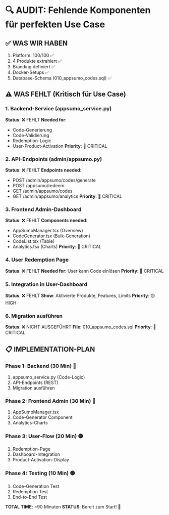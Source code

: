# 🔍 AUDIT: Fehlende Komponenten für perfekten Use Case

## ✅ WAS WIR HABEN
1. Platform: 100/100 ✅
2. 4 Produkte extrahiert ✅
3. Branding definiert ✅
4. Docker-Setups ✅
5. Database-Schema (010_appsumo_codes.sql) ✅

## ⚠️ WAS FEHLT (Kritisch für Use Case)

### 1. Backend-Service (appsumo_service.py)
**Status**: ❌ FEHLT
**Needed for**:
- Code-Generierung
- Code-Validierung
- Redemption-Logic
- User-Product-Activation
**Priority**: 🔴 CRITICAL

### 2. API-Endpoints (admin/appsumo.py)
**Status**: ❌ FEHLT
**Endpoints needed**:
- POST /admin/appsumo/codes/generate
- POST /appsumo/redeem
- GET /admin/appsumo/codes
- GET /admin/appsumo/analytics
**Priority**: 🔴 CRITICAL

### 3. Frontend Admin-Dashboard
**Status**: ❌ FEHLT
**Components needed**:
- AppSumoManager.tsx (Overview)
- CodeGenerator.tsx (Bulk-Generation)
- CodeList.tsx (Table)
- Analytics.tsx (Charts)
**Priority**: 🔴 CRITICAL

### 4. User Redemption Page
**Status**: ❌ FEHLT
**Needed for**: User kann Code einlösen
**Priority**: 🔴 CRITICAL

### 5. Integration in User-Dashboard
**Status**: ❌ FEHLT
**Show**: Aktivierte Produkte, Features, Limits
**Priority**: 🟡 HIGH

### 6. Migration ausführen
**Status**: ❌ NICHT AUSGEFÜHRT
**File**: 010_appsumo_codes.sql
**Priority**: 🔴 CRITICAL

## 📋 IMPLEMENTATION-PLAN

### Phase 1: Backend (30 Min) 🔴
1. appsumo_service.py (Code-Logic)
2. API-Endpoints (REST)
3. Migration ausführen

### Phase 2: Frontend Admin (30 Min) 🔴
1. AppSumoManager.tsx
2. Code-Generator Component
3. Analytics-Charts

### Phase 3: User-Flow (20 Min) 🟡
1. Redemption-Page
2. Dashboard-Integration
3. Product-Activation-Display

### Phase 4: Testing (10 Min) 🟢
1. Code-Generation Test
2. Redemption Test
3. End-to-End Test

**TOTAL TIME**: ~90 Minuten
**STATUS**: Bereit zum Start! 🚀
